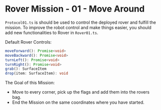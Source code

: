 Rover Mission - 01 - Move Around
================================

`Protocol01.ts` is should be used to control the deployed rover and fulfill the mission.
To improve the robot control and make things easier, you should add new functionalities to Rover in `Rover01.ts`.

Default Rover Controls:
```typescript
moveForward(): Promise<void>
moveBackward(): Promise<void>
turnLeft(): Promise<void>
turnRight(): Promise<void>
grab(): SurfaceItem
drop(item: SurfaceItem): void
```

The Goal of this Mission:
- Move to every corner, pick up the flags and add them into the rovers bag.
- End the Mission on the same coordinates where you have started.
